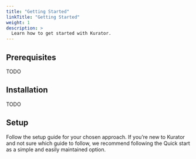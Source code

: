 ```yaml
---
title: "Getting Started"
linkTitle: "Getting Started"
weight: 1
description: >
  Learn how to get started with Kurator.
---
```


## Prerequisites

TODO

## Installation

TODO

## Setup

Follow the setup guide for your chosen approach. If you’re new to Kurator and not sure which guide to follow, we recommend following the Quick start as a simple and easily maintained option.

